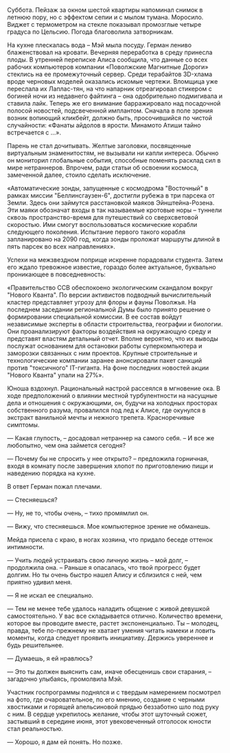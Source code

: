 Суббота. Пейзаж за окном шестой квартиры напоминал снимок в летнюю пору, но с эффектом сепии и с мылом тумана. Моросило. Виджет с термометром на стекле показывал промозглые четыре градуса по Цельсию. Погода благоволила затворникам.

На кухне плескалась вода – Мэй мыла посуду. Герман лениво блаженствовал на кровати. Вечерняя переработка в среду принесла плоды. В утренней переписке Алиса сообщила, что данные со всех рабочих компьютеров компании «Поволжские Магнитные Дороги» стеклись на ее промежуточный сервер. Среди терабайтов 3D-хлама вроде черновых моделей оказались искомые чертежи. Вломщица уже переслала их Лаплас-тян, на что напарник отреагировал стикером с богиней ночи из недавнего файтинга – она одобрительно подмигивала и ставила лайк. Теперь же его внимание барражировало над посадочной полосой новостей, подсвеченной имплантом. Сначала в поле зрения возник вопиющий кликбейт, должно быть, просочившийся по чистой случайности: «Фанаты айдолов в ярости. Минамото Атиши тайно встречается с ...». 

Парень не стал дочитывать. Желтые заголовки, посвященные виртуальным знаменитостям, не вызывали ни капли интереса. Обычно он мониторил глобальные события, способные поменять расклад сил в мире нетраннеров. Впрочем, ради статьи об освоении космоса, замеченной далее, стоило сделать исключение.

«Автоматические зонды, запущенные с космодрома "Восточный" в рамках миссии "Беллинсгаузен-6", достигли рубежа в три парсека от Земли. Здесь они займутся расстановкой маяков Эйнштейна-Розена. Эти маяки обозначат входы в так называемые кротовые норы – туннели сквозь пространство-время для путешествий со сверхсветовой скоростью. Ими смогут воспользоваться космические корабли следующего поколения. Испытание первого такого корабля запланировано на 2090 год, когда зонды проложат маршруты длиной в пять парсек во всех направлениях».

Успехи на межзвездном поприще искренне порадовали студента. Затем его ждало тревожное известие, гораздо более актуальное, буквально проникающее в повседневность:

«Правительство ССВ обеспокоено экологическим скандалом вокруг "Нового Кванта". По версии активистов подводный вычислительный кластер представляет угрозу для флоры и фауны Поволжья. На последнем заседании региональной Думы было принято решение о формировании специальной комиссии. В ее состав войдут независимые эксперты в области строительства, географии и биологии. Они проанализируют факторы воздействия на окружающую среду и представят властям детальный отчет. Вполне вероятно, что их выводы послужат основанием для остановки работы суперкомпьютера и заморозки связанных с ним проектов. Крупные строительные и технологические компании заранее анонсировали пакет санкций против "токсичного" IT-гиганта. На фоне последних новостей акции "Нового Кванта" упали на 27%».

Юноша вздохнул. Рациональный настрой рассеялся в мгновение ока. В ходе предположений о влиянии местной турбулентности на насущные дела и отношения с окружающими, он, будучи на холодных просторах собственного разума, провалился под лед к Алисе, где окунулся в экстракт ванильной мечты и нежного трепета. Красноречивые симптомы. 

— Какая глупость, – досадовал нетраннер на самого себя. – И все же любопытно, чем она займется сегодня?

— Почему бы не спросить у нее открыто? – предложила горничная, входя в комнату после завершения хлопот по приготовлению пищи и наведению порядка на кухне.  

В ответ Герман пожал плечами. 

— Стесняешься?

— Ну, не то, чтобы очень, – тихо промямлил он.

— Вижу, что стесняешься. Мое компьютерное зрение не обманешь.

Мейда присела с краю, в ногах хозяина, что придало беседе оттенок интимности.  

— Учить людей устраивать свою личную жизнь – мой долг, – продолжила она. – Раньше я опасалась, что твой прогресс будет долгим. Но ты очень быстро нашел Алису и сблизился с ней, чем приятно удивил меня.

— Я не искал ее специально.

— Тем не менее тебе удалось наладить общение с живой девушкой самостоятельно. У вас все складывается отлично. Количество времени, которое вы проводите вместе, растет экспоненциально. Ты – молодец, правда, тебе по-прежнему не хватает умения читать намеки и ловить моменты, когда следует проявить инициативу. Держись увереннее и будь решительнее.

— Думаешь, я ей нравлюсь?

— Это ты должен выяснить сам, иначе обесценишь свои старания, – загадочно улыбаясь, промолвила Мэй. 

Участник госпрограммы поднялся и с твердым намерением посмотрел на фото, где очаровательное, по его мнению, создание с черными хвостиками и горящей апельсиновой прядью беззаботно шло под руку с ним. В сердце укрепилось желание, чтобы этот шуточный сюжет, застывший в середине июня, этот увековеченный отголосок юности стал реальностью.

— Хорошо, я дам ей понять. Но позже.